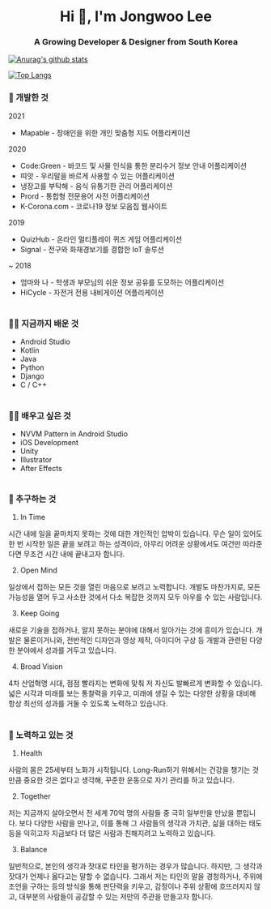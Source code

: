 <h1 align="center">Hi 👋, I'm Jongwoo Lee</h1>
<h3 align="center">A Growing Developer & Designer from South Korea</h3>

[![Anurag's github stats](https://github-readme-stats.vercel.app/api?username=sunrinint&show_icons=true&theme=radical)](https://github.com/sunrinint)

[![Top Langs](https://github-readme-stats.vercel.app/api/top-langs/?username=sunrinint&langs_count=10&layout=compact&show_icons=true&theme=radical)](https://github.com/sunrinint)


### 🏅 개발한 것

2021

- Mapable - 장애인을 위한 개인 맞춤형 지도 어플리케이션

2020

- Code:Green - 바코드 및 사물 인식을 통한 분리수거 정보 안내 어플리케이션
- 띠앗 - 우리말을 바르게 사용할 수 있는 어플리케이션
- 냉장고를 부탁해 - 음식 유통기한 관리 어플리케이션
- Prord - 통합형 전문용어 사전 어플리케이션
- K-Corona.com - 코로나19 정보 모음집 웹사이트

2019

- QuizHub - 온라인 멀티플레이 퀴즈 게임 어플리케이션
- Signal - 전구와 화재경보기를 결합한 IoT 솔루션

~ 2018

- 엄마와 나 - 학생과 부모님의 쉬운 정보 공유를 도모하는 어플리케이션
- HiCycle - 자전거 전용 내비게이션 어플리케이션

# 


### 👨‍💻 지금까지 배운 것

- Android Studio
- Kotlin
- Java
- Python
- Django
- C / C++

# 

### 👨‍💻 배우고 싶은 것

- NVVM Pattern in Android Studio
- iOS Development
- Unity
- Illustrator
- After Effects

# 

### 🏁 추구하는 것

1. In Time

시간 내에 일을 끝마치지 못하는 것에 대한 개인적인 압박이 있습니다.
무슨 일이 있어도 한 번 시작한 일은 끝을 보려고 하는 성격이라, 아무리 어려운 상황에서도 여건만 따라준다면 무조건 시간 내에 끝내고자 합니다.

2. Open Mind

일상에서 접하는 모든 것을 열린 마음으로 보려고 노력합니다.
개발도 마찬가지로, 모든 가능성을 열어 두고 사소한 것에서 다소 복잡한 것까지 모두 아우를 수 있는 사람입니다.

3. Keep Going

새로운 기술을 접하거나, 알지 못하는 분야에 대해서 알아가는 것에 흥미가 있습니다.
개발은 물론이거니와, 전반적인 디자인과 영상 제작, 아이디어 구상 등 개발과 관련된 다양한 분야에서 성과를 거두고 있습니다.

4. Broad Vision

4차 산업혁명 시대, 점점 빨라지는 변화에 맞춰 저 자신도 발빠르게 변화할 수 있습니다.
넓은 시각과 미래를 보는 통찰력을 키우고, 미래에 생길 수 있는 다양한 상황을 대비해 항상 최선의 성과를 거둘 수 있도록 노력하고 있습니다.

# 

### 🚩 노력하고 있는 것

1. Health

사람의 몸은 25세부터 노화가 시작됩니다.
Long-Run하기 위해서는 건강을 챙기는 것 만큼 중요한 것은 없다고 생각해, 꾸준한 운동으로 자기 관리를 하고 있습니다.

2. Together

저는 지금까지 살아오면서 전 세계 70억 명의 사람들 중 극히 일부만을 만났을 뿐입니다.
보다 다양한 사람을 만나고, 이를 통해 그 사람들의 생각과 가치관, 삶을 대하는 태도 등을 익히고자 지금보다 더 많은 사람과 친해지려고 노력하고 있습니다.

3. Balance

일반적으로, 본인의 생각과 잣대로 타인을 평가하는 경우가 많습니다. 하지만, 그 생각과 잣대가 언제나 옳다고는 말할 수 없습니다. 그래서 저는 타인의 말을 경청하거나, 주위에 조언을 구하는 등의 방식을 통해 판단력을 키우고, 감정이나 주위 상황에 흐뜨러지지 않고, 대부분의 사람들이 공감할 수 있는 저만의 주관을 만들고자 합니다.
